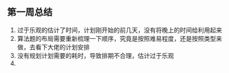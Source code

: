 ## 第一周总结

1. 过于乐观的估计了时间，计划刚开始的前几天，没有将晚上的时间给利用起来
2. 算法题的布局需要重新梳理一下顺序，究竟是按照难易程度，还是按照类型来做，去看下大佬的计划安排
3. 没有规划计划需要的耗时，导致排期不合理，估计过于乐观
4. 